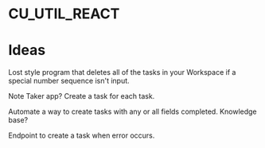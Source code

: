 # CU_UTIL_REACT

# Ideas

Lost style program that deletes all of the tasks in your Workspace if a special number sequence isn't input.

Note Taker app? Create a task for each task.

Automate a way to create tasks with any or all fields completed. Knowledge base?

Endpoint to create a task when error occurs. 

